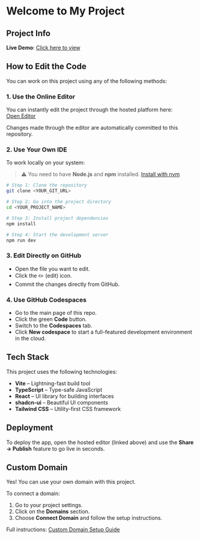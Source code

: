 
# Welcome to My Project 

## Project Info

**Live Demo**: [Click here to view](https://lovable.dev/projects/34a724eb-f72f-49db-8ce3-afd48da3c881)

## How to Edit the Code

You can work on this project using any of the following methods:

### 1. Use the Online Editor

You can instantly edit the project through the hosted platform here:  
[Open Editor](https://lovable.dev/projects/34a724eb-f72f-49db-8ce3-afd48da3c881)

Changes made through the editor are automatically committed to this repository.

### 2. Use Your Own IDE

To work locally on your system:

> ⚠️ You need to have **Node.js** and **npm** installed. [Install with nvm](https://github.com/nvm-sh/nvm#installing-and-updating)

```sh
# Step 1: Clone the repository
git clone <YOUR_GIT_URL>

# Step 2: Go into the project directory
cd <YOUR_PROJECT_NAME>

# Step 3: Install project dependencies
npm install

# Step 4: Start the development server
npm run dev
```

### 3. Edit Directly on GitHub

- Open the file you want to edit.
- Click the ✏️ (edit) icon.
- Commit the changes directly from GitHub.

### 4. Use GitHub Codespaces

- Go to the main page of this repo.
- Click the green **Code** button.
- Switch to the **Codespaces** tab.
- Click **New codespace** to start a full-featured development environment in the cloud.

## Tech Stack

This project uses the following technologies:

- **Vite** – Lightning-fast build tool
- **TypeScript** – Type-safe JavaScript
- **React** – UI library for building interfaces
- **shadcn-ui** – Beautiful UI components
- **Tailwind CSS** – Utility-first CSS framework

## Deployment

To deploy the app, open the hosted editor (linked above) and use the **Share → Publish** feature to go live in seconds.

## Custom Domain

Yes! You can use your own domain with this project.

To connect a domain:

1. Go to your project settings.
2. Click on the **Domains** section.
3. Choose **Connect Domain** and follow the setup instructions.

Full instructions: [Custom Domain Setup Guide](https://docs.lovable.dev/tips-tricks/custom-domain#step-by-step-guide)
